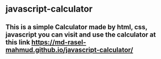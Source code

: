 # javascript-calculator
## This is a simple Calculator made by html, css, javascript you can visit and use the calculator at this link https://md-rasel-mahmud.github.io/javascript-calculator/
